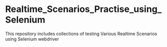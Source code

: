 # Realtime_Scenarios_Practise_using_Selenium
This repository includes collections of testing Various Realtime Scenarios using Selenium webdriver
